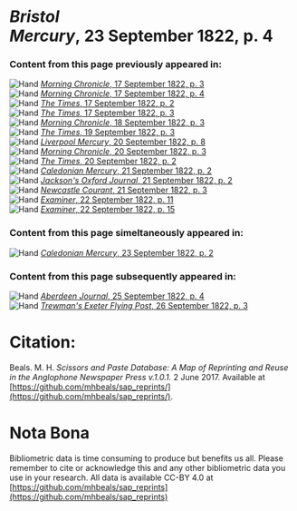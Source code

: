 # *Bristol Mercury*, 23 September 1822, p. 4  
  
### Content from this page previously appeared in:  
![Hand](http://scissorsandpaste.net/wp-content/uploads/2017/06/smallhandpointer.png) [*Morning Chronicle*, 17 September 1822, p. 3](https://mhbeals.github.io/sap_html/Morning-Chronicle/Morning-Chronicle-17-September-1822-p-3)  
![Hand](http://scissorsandpaste.net/wp-content/uploads/2017/06/smallhandpointer.png) [*Morning Chronicle*, 17 September 1822, p. 4](https://mhbeals.github.io/sap_html/Morning-Chronicle/Morning-Chronicle-17-September-1822-p-4)  
![Hand](http://scissorsandpaste.net/wp-content/uploads/2017/06/smallhandpointer.png) [*The Times*, 17 September 1822, p. 2](https://mhbeals.github.io/sap_html/The-Times/The-Times-17-September-1822-p-2)  
![Hand](http://scissorsandpaste.net/wp-content/uploads/2017/06/smallhandpointer.png) [*The Times*, 17 September 1822, p. 3](https://mhbeals.github.io/sap_html/The-Times/The-Times-17-September-1822-p-3)  
![Hand](http://scissorsandpaste.net/wp-content/uploads/2017/06/smallhandpointer.png) [*Morning Chronicle*, 18 September 1822, p. 3](https://mhbeals.github.io/sap_html/Morning-Chronicle/Morning-Chronicle-18-September-1822-p-3)  
![Hand](http://scissorsandpaste.net/wp-content/uploads/2017/06/smallhandpointer.png) [*The Times*, 19 September 1822, p. 3](https://mhbeals.github.io/sap_html/The-Times/The-Times-19-September-1822-p-3)  
![Hand](http://scissorsandpaste.net/wp-content/uploads/2017/06/smallhandpointer.png) [*Liverpool Mercury*, 20 September 1822, p. 8](https://mhbeals.github.io/sap_html/Liverpool-Mercury/Liverpool-Mercury-20-September-1822-p-8)  
![Hand](http://scissorsandpaste.net/wp-content/uploads/2017/06/smallhandpointer.png) [*Morning Chronicle*, 20 September 1822, p. 3](https://mhbeals.github.io/sap_html/Morning-Chronicle/Morning-Chronicle-20-September-1822-p-3)  
![Hand](http://scissorsandpaste.net/wp-content/uploads/2017/06/smallhandpointer.png) [*The Times*, 20 September 1822, p. 2](https://mhbeals.github.io/sap_html/The-Times/The-Times-20-September-1822-p-2)  
![Hand](http://scissorsandpaste.net/wp-content/uploads/2017/06/smallhandpointer.png) [*Caledonian Mercury*, 21 September 1822, p. 2](https://mhbeals.github.io/sap_html/Caledonian-Mercury/Caledonian-Mercury-21-September-1822-p-2)  
![Hand](http://scissorsandpaste.net/wp-content/uploads/2017/06/smallhandpointer.png) [*Jackson's Oxford Journal*, 21 September 1822, p. 2](https://mhbeals.github.io/sap_html/Jackson's-Oxford-Journal/Jackson's-Oxford-Journal-21-September-1822-p-2)  
![Hand](http://scissorsandpaste.net/wp-content/uploads/2017/06/smallhandpointer.png) [*Newcastle Courant*, 21 September 1822, p. 3](https://mhbeals.github.io/sap_html/Newcastle-Courant/Newcastle-Courant-21-September-1822-p-3)  
![Hand](http://scissorsandpaste.net/wp-content/uploads/2017/06/smallhandpointer.png) [*Examiner*, 22 September 1822, p. 11](https://mhbeals.github.io/sap_html/Examiner/Examiner-22-September-1822-p-11)  
![Hand](http://scissorsandpaste.net/wp-content/uploads/2017/06/smallhandpointer.png) [*Examiner*, 22 September 1822, p. 15](https://mhbeals.github.io/sap_html/Examiner/Examiner-22-September-1822-p-15)  
  
### Content from this page simeltaneously appeared in:  
![Hand](http://scissorsandpaste.net/wp-content/uploads/2017/06/smallhandpointer.png) [*Caledonian Mercury*, 23 September 1822, p. 2](https://mhbeals.github.io/sap_html/Caledonian-Mercury/Caledonian-Mercury-23-September-1822-p-2)  
  
### Content from this page subsequently appeared in:  
![Hand](http://scissorsandpaste.net/wp-content/uploads/2017/06/smallhandpointer.png) [*Aberdeen Journal*, 25 September 1822, p. 4](https://mhbeals.github.io/sap_html/Aberdeen-Journal/Aberdeen-Journal-25-September-1822-p-4)  
![Hand](http://scissorsandpaste.net/wp-content/uploads/2017/06/smallhandpointer.png) [*Trewman's Exeter Flying Post*, 26 September 1822, p. 3](https://mhbeals.github.io/sap_html/Trewman's-Exeter-Flying-Post/Trewman's-Exeter-Flying-Post-26-September-1822-p-3)  


# Citation: 

Beals. M. H. *Scissors and Paste Database: A Map of Reprinting and Reuse in the Anglophone Newspaper Press v.1.0.1.* 2 June 2017. Available at [https://github.com/mhbeals/sap_reprints/](https://github.com/mhbeals/sap_reprints/). 

# Nota Bona

Bibliometric data is time consuming to produce but benefits us all. Please remember to cite or acknowledge this and any other bibliometric data you use in your research. All data is available CC-BY 4.0 at [https://github.com/mhbeals/sap_reprints](https://github.com/mhbeals/sap_reprints)